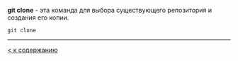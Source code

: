 **git clone** - эта команда для выбора существующего репозитория и создания его копии.

```bash=
git clone
```

---
[< к содержанию](/readme.md)